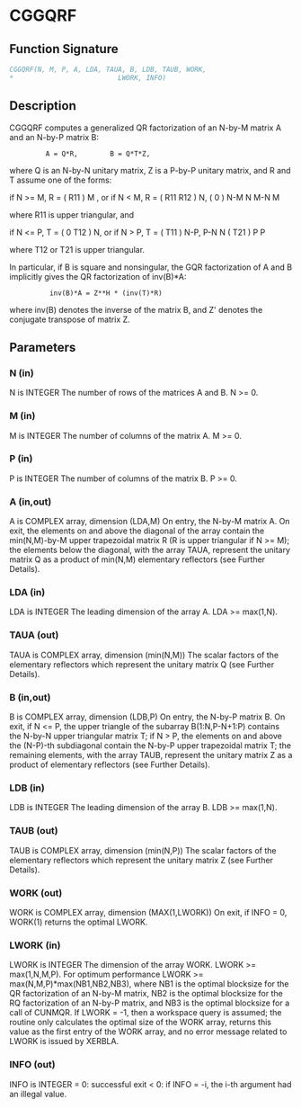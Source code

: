 # CGGQRF

## Function Signature

```fortran
CGGQRF(N, M, P, A, LDA, TAUA, B, LDB, TAUB, WORK,
*                          LWORK, INFO)
```

## Description


 CGGQRF computes a generalized QR factorization of an N-by-M matrix A
 and an N-by-P matrix B:

             A = Q*R,        B = Q*T*Z,

 where Q is an N-by-N unitary matrix, Z is a P-by-P unitary matrix,
 and R and T assume one of the forms:

 if N >= M,  R = ( R11 ) M  ,   or if N < M,  R = ( R11  R12 ) N,
                 (  0  ) N-M                         N   M-N
                    M

 where R11 is upper triangular, and

 if N <= P,  T = ( 0  T12 ) N,   or if N > P,  T = ( T11 ) N-P,
                  P-N  N                           ( T21 ) P
                                                      P

 where T12 or T21 is upper triangular.

 In particular, if B is square and nonsingular, the GQR factorization
 of A and B implicitly gives the QR factorization of inv(B)*A:

              inv(B)*A = Z**H * (inv(T)*R)

 where inv(B) denotes the inverse of the matrix B, and Z' denotes the
 conjugate transpose of matrix Z.

## Parameters

### N (in)

N is INTEGER The number of rows of the matrices A and B. N >= 0.

### M (in)

M is INTEGER The number of columns of the matrix A. M >= 0.

### P (in)

P is INTEGER The number of columns of the matrix B. P >= 0.

### A (in,out)

A is COMPLEX array, dimension (LDA,M) On entry, the N-by-M matrix A. On exit, the elements on and above the diagonal of the array contain the min(N,M)-by-M upper trapezoidal matrix R (R is upper triangular if N >= M); the elements below the diagonal, with the array TAUA, represent the unitary matrix Q as a product of min(N,M) elementary reflectors (see Further Details).

### LDA (in)

LDA is INTEGER The leading dimension of the array A. LDA >= max(1,N).

### TAUA (out)

TAUA is COMPLEX array, dimension (min(N,M)) The scalar factors of the elementary reflectors which represent the unitary matrix Q (see Further Details).

### B (in,out)

B is COMPLEX array, dimension (LDB,P) On entry, the N-by-P matrix B. On exit, if N <= P, the upper triangle of the subarray B(1:N,P-N+1:P) contains the N-by-N upper triangular matrix T; if N > P, the elements on and above the (N-P)-th subdiagonal contain the N-by-P upper trapezoidal matrix T; the remaining elements, with the array TAUB, represent the unitary matrix Z as a product of elementary reflectors (see Further Details).

### LDB (in)

LDB is INTEGER The leading dimension of the array B. LDB >= max(1,N).

### TAUB (out)

TAUB is COMPLEX array, dimension (min(N,P)) The scalar factors of the elementary reflectors which represent the unitary matrix Z (see Further Details).

### WORK (out)

WORK is COMPLEX array, dimension (MAX(1,LWORK)) On exit, if INFO = 0, WORK(1) returns the optimal LWORK.

### LWORK (in)

LWORK is INTEGER The dimension of the array WORK. LWORK >= max(1,N,M,P). For optimum performance LWORK >= max(N,M,P)*max(NB1,NB2,NB3), where NB1 is the optimal blocksize for the QR factorization of an N-by-M matrix, NB2 is the optimal blocksize for the RQ factorization of an N-by-P matrix, and NB3 is the optimal blocksize for a call of CUNMQR. If LWORK = -1, then a workspace query is assumed; the routine only calculates the optimal size of the WORK array, returns this value as the first entry of the WORK array, and no error message related to LWORK is issued by XERBLA.

### INFO (out)

INFO is INTEGER = 0: successful exit < 0: if INFO = -i, the i-th argument had an illegal value.

